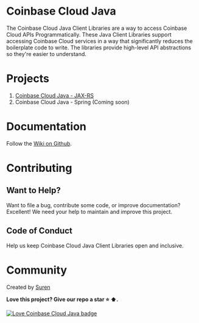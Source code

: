 # Coinbase Cloud Java
The Coinbase Cloud Java Client Libraries are a way to access Coinbase Cloud APIs Programmatically. These Java Client Libraries support accessing Coinbase Cloud services in a way that significantly reduces the boilerplate code to write. The libraries provide high-level API abstractions so they're easier to understand.

# Projects
1. [Coinbase Cloud Java - JAX-RS](https://github.com/ksurendra/coinbase-cloud-java/tree/main/coinbase-cloud-java-jaxrs)
2. Coinbase Cloud Java - Spring (Coming soon)

# Documentation

Follow the [Wiki on Github](https://github.com/ksurendra/coinbase-cloud-java/wiki).

# Contributing

## Want to Help?

Want to file a bug, contribute some code, or improve documentation? Excellent! We need your help to maintain and improve this project.

## Code of Conduct

Help us keep Coinbase Cloud Java Client Libraries open and inclusive.

# Community

Created by [Suren](https://www.surenk.com)

**Love this project? Give our repo a star :star: :arrow_up:.**

[![Love Coinbase Cloud Java badge](https://img.shields.io/badge/Coinbase%20Cloud%20Java-love-informational)](https://github.com/ksurendra/coinbase-cloud-java)

